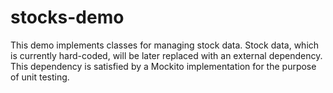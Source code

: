 ﻿# stocks-demo

This demo implements classes for managing stock data.  Stock data, which is currently hard-coded, will be later replaced with an external dependency.  This dependency is satisfied by a Mockito implementation for the purpose of unit testing. 
